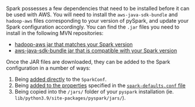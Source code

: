 Spark possesses a few dependencies that need to be installed before it can be used with AWS.  You will need to install the `aws-java-sdk-bundle` and `hadoop-aws` files corresponding to your version of pySpark, and update your Spark configuration accordingly.  You can find the `.jar` files you need to install in the following MVN repositories:

- [hadoop-aws jar that matches your Spark version](https://mvnrepository.com/artifact/org.apache.hadoop/hadoop-aws)
- [aws-java-sdk-bundle jar that is compatible with your Spark version](https://mvnrepository.com/artifact/com.amazonaws/aws-java-sdk-bundle)

Once the JAR files are downloaded, they can be added to the Spark configuration in a number of ways: 
  1. Being [added directly](https://sparkbyexamples.com/spark/add-multiple-jars-to-spark-submit-classpath/) to the `SparkConf`. 
  2. Being [added to the properties](https://sparkbyexamples.com/spark/add-multiple-jars-to-spark-submit-classpath/) specified in the [`spark-defaults.conf` file](https://spark.apache.org/docs/latest/configuration.html#dynamically-loading-spark-properties)
  3. Being copied into the `/jars/` folder of your `pyspark` installation (ie. `lib/python3.9/site-packages/pyspark/jars/`).
